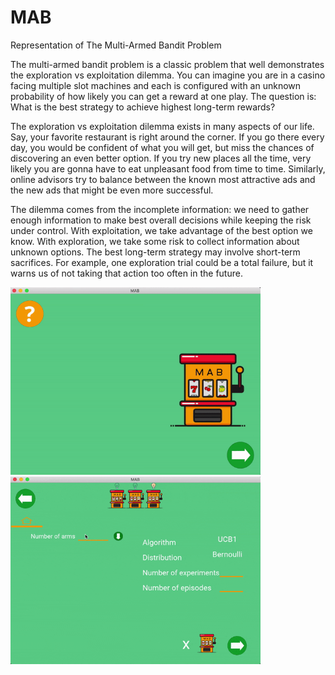 # MAB
Representation of The Multi-Armed Bandit Problem

The multi-armed bandit problem is a classic problem that well demonstrates the exploration vs exploitation dilemma. You can imagine you are in a casino facing multiple slot machines and each is configured with an unknown probability of how likely you can get a reward at one play. The question is: What is the best strategy to achieve highest long-term rewards?

The exploration vs exploitation dilemma exists in many aspects of our life. Say, your favorite restaurant is right around the corner. If you go there every day, you would be confident of what you will get, but miss the chances of discovering an even better option. If you try new places all the time, very likely you are gonna have to eat unpleasant food from time to time. Similarly, online advisors try to balance between the known most attractive ads and the new ads that might be even more successful.

The dilemma comes from the incomplete information: we need to gather enough information to make best overall decisions while keeping the risk under control. With exploitation, we take advantage of the best option we know. With exploration, we take some risk to collect information about unknown options. The best long-term strategy may involve short-term sacrifices. For example, one exploration trial could be a total failure, but it warns us of not taking that action too often in the future.

<img src = "Gifs/gif1.gif" width = 400 height = 300>
<img src = "Gifs/gif2.gif" width = 400 height = 300>
